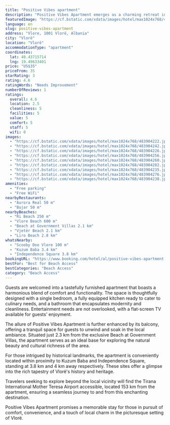 ```yaml
---
title: "Positive Vibes apartment"
description: "Positive Vibes Apartment emerges as a charming retreat in the heart of Vlorë, a mere stone's throw away from the pristine Ri Beach and the vibrant Vlore Beach."
featuredImage: "https://cf.bstatic.com/xdata/images/hotel/max1024x768/483904222.jpg?k=82522f2f9c89f55a37d5c20321f89c56955da646cd0f85eddfb9d7741d0ec86e&o=&hp=1"
language: en
slug: positive-vibes-apartment
address: "Vlore, 1001 Vlorë, Albania"
city: "Vlorë"
location: "Vlorë"
accommodationType: "apartment"
coordinates:
  lat: 40.43715714
  lng: 19.49633401
price: "US$35"
priceFrom: 35
starRating: 3
rating: 4.6
ratingWords: "Needs Improvement"
numberOfReviews: 1
ratings:
  overall: 4.6
  location: 2.5
  cleanliness: 5
  facilities: 5
  value: 5
  comfort: 5
  staff: 5
  wifi: 0
images:
  - "https://cf.bstatic.com/xdata/images/hotel/max1024x768/483904222.jpg?k=82522f2f9c89f55a37d5c20321f89c56955da646cd0f85eddfb9d7741d0ec86e&o=&hp=1"
  - "https://cf.bstatic.com/xdata/images/hotel/max1024x768/483904242.jpg?k=2cfdf3d931908639e82dc15c487c98b3b8a8cbb3b8bc5ff47a2b04576768b9b9&o=&hp=1"
  - "https://cf.bstatic.com/xdata/images/hotel/max1024x768/483904226.jpg?k=335eabd96a14f8c09bfc08070a9d1a93afce9ce6a4f6ef5af9e204913ccb181a&o=&hp=1"
  - "https://cf.bstatic.com/xdata/images/hotel/max1024x768/483904256.jpg?k=99b5efad5a24778078029b05e29acc20cbf2f86f1e26d0b3f7d1f1adebba9032&o=&hp=1"
  - "https://cf.bstatic.com/xdata/images/hotel/max1024x768/483904260.jpg?k=d325f28ae69adef993253c635f447644168cb3421c95280dc161514d3609afda&o=&hp=1"
  - "https://cf.bstatic.com/xdata/images/hotel/max1024x768/483904282.jpg?k=9b9fdf5f2260342060264b6b039a00d65f69fc94cf07d360d34f2138e96a3e1c&o=&hp=1"
  - "https://cf.bstatic.com/xdata/images/hotel/max1024x768/483904235.jpg?k=3547b7935c6e6d33fc59ca515675332e7260f22dbda2cc6a61dd49d772eba0a1&o=&hp=1"
  - "https://cf.bstatic.com/xdata/images/hotel/max1024x768/483904276.jpg?k=6c588510d3cf0d286406098f360b4c42c6cad15762add7dc5bb50249ed893ab4&o=&hp=1"
  - "https://cf.bstatic.com/xdata/images/hotel/max1024x768/483904238.jpg?k=21f09bf3a8fa44a49a9ddd0fedc95a00b3a4df471f509325bcf64c7805e69362&o=&hp=1"
amenities:
  - "Free parking"
  - "Free WiFi"
nearbyRestaurants:
  - "Aurora Real 50 m"
  - "Bujar 50 m"
nearbyBeaches:
  - "Ri Beach 250 m"
  - "Vlore Beach 600 m"
  - "Beach at Government Villas 2.1 km"
  - "Vjetër Beach 2.1 km"
  - "Liro Beach 2.8 km"
whatsNearby:
  - "Scooby Doo Vlore 100 m"
  - "Kuzum Baba 3.4 km"
  - "Independence Square 3.8 km"
bookingURL: "https://www.booking.com/hotel/al/positive-vibes-apartment.en-gb.html?aid=8035640"
bestFor: "Best for Beach Access"
bestCategories: "Beach Access"
category: "Beach Access"
---
```


Guests are welcomed into a tastefully furnished apartment that boasts a harmonious blend of comfort and functionality. The space is thoughtfully designed with a single bedroom, a fully equipped kitchen ready to cater to culinary needs, and a bathroom that encapsulates modernity and cleanliness. Entertainment needs are not overlooked, with a flat-screen TV available for guests' enjoyment.

The allure of Positive Vibes Apartment is further enhanced by its balcony, offering a tranquil space for guests to unwind and soak in the local ambiance. Situated just 2.3 km from the exclusive Beach at Government Villas, the apartment serves as an ideal base for exploring the natural beauty and cultural richness of the area.

For those intrigued by historical landmarks, the apartment is conveniently located within proximity to Kuzum Baba and Independence Square, standing at 3.8 km and 4 km away respectively. These sites offer a glimpse into the rich tapestry of Vlorë's history and heritage.

Travelers seeking to explore beyond the local vicinity will find the Tirana International Mother Teresa Airport accessible, located 153 km from the apartment, ensuring a seamless journey to and from this enchanting destination.

Positive Vibes Apartment promises a memorable stay for those in pursuit of comfort, convenience, and a touch of local charm in the picturesque setting of Vlorë.